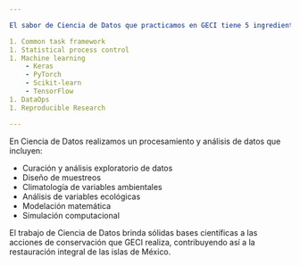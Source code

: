 ```yaml
---

El sabor de Ciencia de Datos que practicamos en GECI tiene 5 ingredientes:

1. Common task framework
1. Statistical process control
1. Machine learning
    - Keras
    - PyTorch
    - Scikit-learn
    - TensorFlow
1. DataOps
1. Reproducible Research

---
```


En Ciencia de Datos realizamos un procesamiento y análisis de datos que  incluyen:

- Curación y análisis exploratorio de datos
- Diseño de muestreos
- Climatología de variables ambientales
- Análisis de variables ecológicas
- Modelación matemática
- Simulación computacional

El trabajo de Ciencia de Datos brinda sólidas bases científicas a las acciones de conservación que
GECI realiza, contribuyendo así a la restauración integral de las islas de México.

